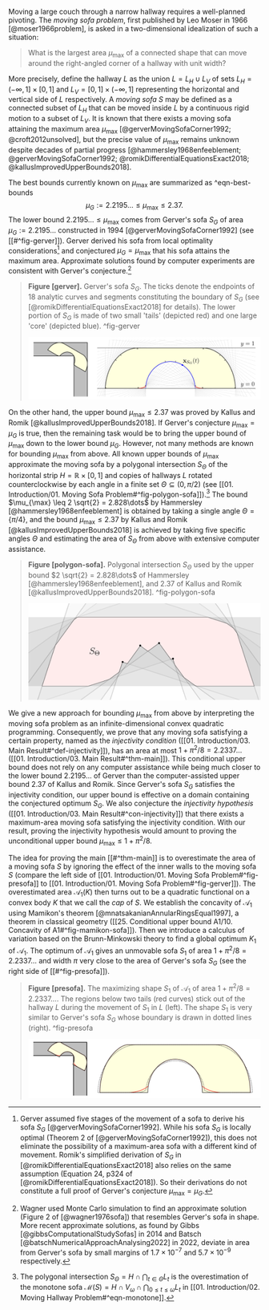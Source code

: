 Moving a large couch through a narrow hallway requires a well-planned pivoting. The _moving sofa problem_, first published by Leo Moser in 1966 [@moser1966problem], is asked in a two-dimensional idealization of such a situation: 

> What is the largest area $\mu_{\text{max}}$ of a connected shape that can move around the right-angled corner of a hallway with unit width?

More precisely, define the hallway $L$ as the union $L = L_H \cup L_V$ of sets $L_H = (-\infty, 1] \times [0, 1]$ and $L_V = [0, 1] \times (-\infty, 1]$ representing the horizontal and vertical side of $L$ respectively. A _moving sofa_ $S$ may be defined as a connected subset of $L_H$ that can be moved inside $L$ by a continuous rigid motion to a subset of $L_V$. It is known that there exists a moving sofa attaining the maximum area $\mu_{\text{max}}$ [@gerverMovingSofaCorner1992; @croft2012unsolved], but the precise value of $\mu_{\text{max}}$ remains unknown despite decades of partial progress [@hammersley1968enfeeblement; @gerverMovingSofaCorner1992; @romikDifferentialEquationsExact2018; @kallusImprovedUpperBounds2018].

The best bounds currently known on $\mu_{\max}$ are summarized as ^eqn-best-bounds
$$
\mu_G := 2.2195\dots \leq \mu_{\max} \leq 2.37.
$$
The lower bound $2.2195\dots \leq \mu_{\max}$ comes from Gerver's sofa $S_G$ of area $\mu_G := 2.2195\dots$ constructed in 1994 [@gerverMovingSofaCorner1992] (see [[#^fig-gerver]]). Gerver derived his sofa from local optimality considerations[^gerver-derivation] and conjectured $\mu_G = \mu_{\max}$ that his sofa attains the maximum area. Approximate solutions found by computer experiments are consistent with Gerver's conjecture.[^experiments]

> __Figure [gerver].__ Gerver's sofa $S_G$. The ticks denote the endpoints of 18 analytic curves and segments constituting the boundary of $S_G$ (see [@romikDifferentialEquationsExact2018] for details). The lower portion of $S_G$ is made of two small 'tails' (depicted red) and one large 'core' (depicted blue). ^fig-gerver
> 
> ![100%](images/gerver-full.svg)

On the other hand, the upper bound $\mu_{\max} \leq 2.37$ was proved by Kallus and Romik [@kallusImprovedUpperBounds2018]. If Gerver's conjecture $\mu_{\max} = \mu_G$ is true, then the remaining task would be to bring the upper bound of $\mu_{\max}$ down to the lower bound $\mu_G$. However, not many methods are known for bounding $\mu_{\max}$ from above. All known upper bounds of $\mu_{\max}$ approximate the moving sofa by a polygonal intersection $S_\Theta$ of the horizontal strip $H = \mathbb{R} \times [0, 1]$ and copies of hallways $L$ rotated counterclockwise by each angle in a finite set $\Theta \subseteq (0, \pi/2)$ (see [[01. Introduction/01. Moving Sofa Problem#^fig-polygon-sofa]]).[^polygon-sofa] The bound $\mu_{\max} \leq 2 \sqrt{2} = 2.828\dots$ by Hammersley [@hammersley1968enfeeblement] is obtained by taking a single angle $\Theta = \left\{ \pi/4 \right\}$, and the bound $\mu_{\max} \leq 2.37$ by Kallus and Romik [@kallusImprovedUpperBounds2018] is achieved by taking five specific angles $\Theta$ and estimating the area of $S_\Theta$ from above with extensive computer assistance.

> __Figure [polygon-sofa].__ Polygonal intersection $S_\Theta$ used by the upper bound $2 \sqrt{2} = 2.828\dots$ of Hammersley [@hammersley1968enfeeblement], and $2.37$ of Kallus and Romik [@kallusImprovedUpperBounds2018]. ^fig-polygon-sofa
> 
> ![70%](images/polygon-sofa.svg)

We give a new approach for bounding $\mu_{\max}$ from above by interpreting the moving sofa problem as an infinite-dimensional convex quadratic programming. Consequently, we prove that any moving sofa satisfying a certain property, named as the _injectivity condition_ ([[01. Introduction/03. Main Result#^def-injectivity]]), has an area at most $1 + \pi^2/8 = 2.2337\dots$ ([[01. Introduction/03. Main Result#^thm-main]]). This conditional upper bound does not rely on any computer assistance while being much closer to the lower bound $2.2195\dots$ of Gerver than the computer-assisted upper bound $2.37$ of Kallus and Romik. Since Gerver's sofa $S_G$ satisfies the injectivity condition, our upper bound is effective on a domain containing the conjectured optimum $S_G$. We also conjecture the _injectivity hypothesis_ ([[01. Introduction/03. Main Result#^con-injectivity]]) that there exists a maximum-area moving sofa satisfying the injectivity condition. With our result, proving the injectivity hypothesis would amount to proving the unconditional upper bound $\mu_{\max} \leq 1 + \pi^2/8$.

The idea for proving the main [[#^thm-main]] is to overestimate the area of a moving sofa $S$ by ignoring the effect of the inner walls to the moving sofa $S$ (compare the left side of [[01. Introduction/01. Moving Sofa Problem#^fig-presofa]] to [[01. Introduction/01. Moving Sofa Problem#^fig-gerver]]). The overestimated area $\mathcal{A}_1(K)$ then turns out to be a quadratic functional on a convex body $K$ that we call the _cap_ of $S$. We establish the concavity of $\mathcal{A}_1$ using Mamikon's theorem [@mnatsakanianAnnularRingsEqual1997], a theorem in classical geometry ([[25. Conditional upper bound A1/10. Concavity of A1#^fig-mamikon-sofa]]). Then we introduce a calculus of variation based on the Brunn-Minkowski theory to find a global optimum $K_1$ of $\mathcal{A}_1$. The optimum of $\mathcal{A}_1$ gives an unmovable sofa $S_1$ of area $1 + \pi^2/8 = 2.2337\dots$ and width $\pi$ very close to the area of Gerver's sofa $S_G$ (see the right side of [[#^fig-presofa]]).

> __Figure [presofa].__ The maximizing shape $S_1$ of $\mathcal{A}_1$ of area $1 + \pi^2/8 = 2.2337\dots$. The regions below two tails (red curves) stick out of the hallway $L$ during the movement of $S_1$ in $L$ (left). The shape $S_1$ is very similar to Gerver's sofa $S_G$ whose boundary is drawn in dotted lines (right). ^fig-presofa
> 
> ![100%](images/presofa-combined.svg)

[^gerver-derivation]: Gerver assumed five stages of the movement of a sofa to derive his sofa $S_G$ [@gerverMovingSofaCorner1992]. While his sofa $S_G$ is locally optimal (Theorem 2 of [@gerverMovingSofaCorner1992]), this does not eliminate the possibility of a maximum-area sofa with a different kind of movement. Romik's simplified derivation of $S_G$ in [@romikDifferentialEquationsExact2018] also relies on the same assumption (Equation 24, p324 of [@romikDifferentialEquationsExact2018]). So their derivations do not constitute a full proof of Gerver's conjecture $\mu_{\max} = \mu_G$.

[^experiments]: Wagner used Monte Carlo simulation to find an approximate solution (Figure 2 of [@wagner1976sofa]) that resembles Gerver's sofa in shape. More recent approximate solutions, as found by Gibbs [@gibbsComputationalStudySofas] in 2014 and Batsch [@batschNumericalApproachAnalysing2022] in 2022, deviate in area from Gerver's sofa by small margins of $1.7 \times 10^{-7}$ and $5.7 \times 10^{-9}$ respectively.

[^polygon-sofa]: The polygonal intersection $S_\Theta = H \cap \bigcap_{t \in \Theta} L_t$ is the overestimation of the monotone sofa $\mathcal{M}(S) = H \cap V_\omega \cap \bigcap_{0 \leq t \leq \omega} L_t$ in [[01. Introduction/02. Moving Hallway Problem#^eqn-monotone]].